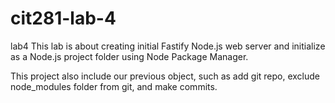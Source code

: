 # cit281-lab-4
lab4 
This lab is about creating initial Fastify Node.js web server and initialize as a Node.js project folder using Node Package Manager.

This project also include our previous object, such as add git repo, exclude node_modules folder from git, and make commits. 
